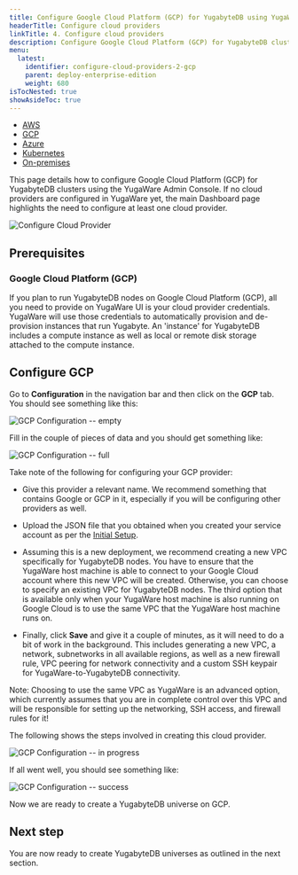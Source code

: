 ```yaml
---
title: Configure Google Cloud Platform (GCP) for YugabyteDB using YugaWare
headerTitle: Configure cloud providers
linkTitle: 4. Configure cloud providers
description: Configure Google Cloud Platform (GCP) for YugabyteDB clusters using the YugaWare Admin Console
menu:
  latest:
    identifier: configure-cloud-providers-2-gcp
    parent: deploy-enterprise-edition
    weight: 680
isTocNested: true
showAsideToc: true
---
```


<ul class="nav nav-tabs-alt nav-tabs-yb">

  <li >
    <a href="/latest/deploy/enterprise-edition/configure-cloud-providers/aws" class="nav-link">
      <i class="fab fa-aws"></i>
      AWS
    </a>
  </li>

  <li >
    <a href="/latest/deploy/enterprise-edition/configure-cloud-providers/gcp" class="nav-link active">
      <i class="fab fa-google" aria-hidden="true"></i>
      GCP
    </a>
  </li>

  <li >
    <a href="/latest/deploy/enterprise-edition/configure-cloud-providers/azure" class="nav-link">
      <i class="icon-azure" aria-hidden="true"></i>
      Azure
    </a>
  </li>

  <li >
    <a href="/latest/deploy/enterprise-edition/configure-cloud-providers/kubernetes" class="nav-link">
      <i class="fas fa-cubes" aria-hidden="true"></i>
      Kubernetes
    </a>
  </li>

  <li >
    <a href="/latest/deploy/enterprise-edition/configure-cloud-providers/onprem" class="nav-link">
      <i class="fas fa-building"></i>
      On-premises
    </a>
  </li>

</ul>

This page details how to configure Google Cloud Platform (GCP) for YugabyteDB clusters using the YugaWare Admin Console. If no cloud providers are configured in YugaWare yet, the main Dashboard page highlights the need to configure at least one cloud provider.

![Configure Cloud Provider](/images/ee/configure-cloud-provider.png)

## Prerequisites

### Google Cloud Platform (GCP)

If you plan to run YugabyteDB nodes on Google Cloud Platform (GCP), all you need to provide on YugaWare UI is your cloud provider credentials. YugaWare will use those credentials to automatically provision and de-provision instances that run Yugabyte. An 'instance' for YugabyteDB includes a compute instance as well as local or remote disk storage attached to the compute instance.

## Configure GCP

Go to **Configuration** in the navigation bar and then click on the **GCP** tab. You should see
something like this:

![GCP Configuration -- empty](/images/ee/gcp-setup/gcp-configure-empty.png)

Fill in the couple of pieces of data and you should get something like:

![GCP Configuration -- full](/images/ee/gcp-setup/gcp-configure-full.png)

Take note of the following for configuring your GCP provider:

- Give this provider a relevant name. We recommend something that contains Google or GCP in it, especially if you will be configuring other providers as well.

- Upload the JSON file that you obtained when you created your service account as per the [Initial Setup](../../prepare-cloud-environment/).

- Assuming this is a new deployment, we recommend creating a new VPC specifically for YugabyteDB nodes. You have to ensure that the YugaWare host machine is able to connect to your Google Cloud account where this new VPC will be created. Otherwise, you can choose to specify an existing VPC for YugabyteDB nodes. The third option that is available only when your YugaWare host machine is also running on Google Cloud is to use the same VPC that the YugaWare host machine runs on.

- Finally, click **Save** and give it a couple of minutes, as it will need to do a bit of work in the background. This includes generating a new VPC, a network, subnetworks in all available regions, as well as a new firewall rule, VPC peering for network connectivity and a custom SSH keypair for YugaWare-to-YugabyteDB connectivity.

Note: Choosing to use the same VPC as YugaWare is an advanced option, which currently assumes that you are in complete control over this VPC and will be responsible for setting up the networking, SSH access, and firewall rules for it!

The following shows the steps involved in creating this cloud provider.

![GCP Configuration -- in progress](/images/ee/gcp-setup/gcp-configure-inprogress.png)

If all went well, you should see something like:

![GCP Configuration -- success](/images/ee/gcp-setup/gcp-configure-success.png)

Now we are ready to create a YugabyteDB universe on GCP.

## Next step

You are now ready to create YugabyteDB universes as outlined in the next section.
